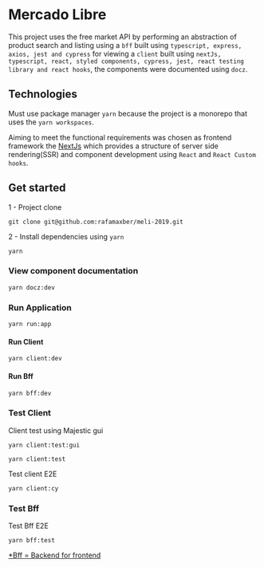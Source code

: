 # Mercado Libre

This project uses the free market API by performing an abstraction of product search and listing using a `bff` built using `typescript, express, axios, jest and cypress` for viewing a `client` built using `nextJs, typescript, react, styled components, cypress, jest, react testing library and react hooks`, the components were documented using `docz`.

## Technologies

Must use package manager `yarn` because the project is a monorepo that uses the `yarn workspaces`.

Aiming to meet the functional requirements was chosen as frontend framework the [NextJs](https://nextjs.org) which provides a structure of server side rendering(SSR) and component development using `React` and `React Custom hooks`.

## Get started

1 - Project clone
```
git clone git@github.com:rafamaxber/meli-2019.git
```

2 - Install dependencies using `yarn`
```
yarn
```

### View component documentation

```
yarn docz:dev
```

### Run Application

```
yarn run:app
```

#### Run Client

```
yarn client:dev
```

#### Run Bff

```
yarn bff:dev
```

### Test Client

Client test using Majestic gui

```
yarn client:test:gui
```

```
yarn client:test
```

Test client E2E

```
yarn client:cy
```

### Test Bff

Test Bff E2E

```
yarn bff:test
```

[*Bff = Backend for frontend](https://samnewman.io/patterns/architectural/bff/)
